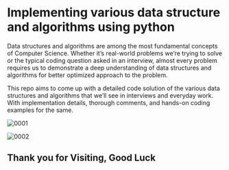 # Implementing various data structure and algorithms using python

Data structures and algorithms are among the most fundamental concepts of Computer Science. Whether it’s real-world problems we’re trying to solve or the typical coding question asked in an interview, almost every problem requires us to demonstrate a deep understanding of data structures and algorithms for better optimized approach to the problem.

This repo aims to come up with a detailed code solution of the various data structures and algorithms that we’ll see in interviews and everyday work. With implementation details, thorough comments, and hands-on coding examples for the same.


![0001](https://user-images.githubusercontent.com/42691222/126326559-e4e6e5b0-9d69-450d-b684-577f268fbf1c.jpg)

![0002](https://user-images.githubusercontent.com/42691222/126326600-52a65989-8f46-464d-af4f-34a222bfa6d9.jpg)




## Thank you for Visiting, Good Luck
